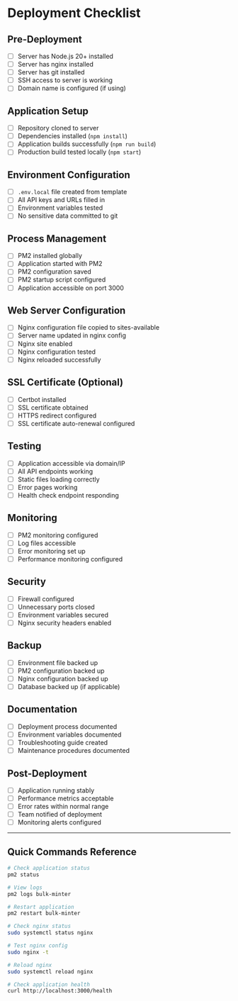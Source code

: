 # Deployment Checklist

## Pre-Deployment

- [ ] Server has Node.js 20+ installed
- [ ] Server has nginx installed
- [ ] Server has git installed
- [ ] SSH access to server is working
- [ ] Domain name is configured (if using)

## Application Setup

- [ ] Repository cloned to server
- [ ] Dependencies installed (`npm install`)
- [ ] Application builds successfully (`npm run build`)
- [ ] Production build tested locally (`npm start`)

## Environment Configuration

- [ ] `.env.local` file created from template
- [ ] All API keys and URLs filled in
- [ ] Environment variables tested
- [ ] No sensitive data committed to git

## Process Management

- [ ] PM2 installed globally
- [ ] Application started with PM2
- [ ] PM2 configuration saved
- [ ] PM2 startup script configured
- [ ] Application accessible on port 3000

## Web Server Configuration

- [ ] Nginx configuration file copied to sites-available
- [ ] Server name updated in nginx config
- [ ] Nginx site enabled
- [ ] Nginx configuration tested
- [ ] Nginx reloaded successfully

## SSL Certificate (Optional)

- [ ] Certbot installed
- [ ] SSL certificate obtained
- [ ] HTTPS redirect configured
- [ ] SSL certificate auto-renewal configured

## Testing

- [ ] Application accessible via domain/IP
- [ ] All API endpoints working
- [ ] Static files loading correctly
- [ ] Error pages working
- [ ] Health check endpoint responding

## Monitoring

- [ ] PM2 monitoring configured
- [ ] Log files accessible
- [ ] Error monitoring set up
- [ ] Performance monitoring configured

## Security

- [ ] Firewall configured
- [ ] Unnecessary ports closed
- [ ] Environment variables secured
- [ ] Nginx security headers enabled

## Backup

- [ ] Environment file backed up
- [ ] PM2 configuration backed up
- [ ] Nginx configuration backed up
- [ ] Database backed up (if applicable)

## Documentation

- [ ] Deployment process documented
- [ ] Environment variables documented
- [ ] Troubleshooting guide created
- [ ] Maintenance procedures documented

## Post-Deployment

- [ ] Application running stably
- [ ] Performance metrics acceptable
- [ ] Error rates within normal range
- [ ] Team notified of deployment
- [ ] Monitoring alerts configured

---

## Quick Commands Reference

```bash
# Check application status
pm2 status

# View logs
pm2 logs bulk-minter

# Restart application
pm2 restart bulk-minter

# Check nginx status
sudo systemctl status nginx

# Test nginx config
sudo nginx -t

# Reload nginx
sudo systemctl reload nginx

# Check application health
curl http://localhost:3000/health
```
